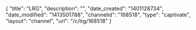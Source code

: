{
    "title": "LRG",
    "description": "",
    "date_created": "1401128734",
    "date_modified": "1413501788",
    "channelid": "168518",
    "type": "captivate",
    "layout": "channel",
    "url": "\/c\/lrg\/168518"
}